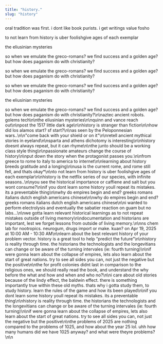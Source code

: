 ```yaml
---
title: "history."
slug: "history"
---
```


oral tradition was first. i dont like book purists. i get writings value fosho

to not learn from history is uber foolishgive ages of each exemplar

the eliusinian mysteries

so when we emulate the greco-romans? we find success and a golden age? but how does paganism do with christianity?

so when we emulate the greco-romans? we find success and a golden age? but how does paganism do with christianity?

so when we emulate the greco-romans? we find success and a golden age? but how does paganism do with christianity?

the eliusinian mysteries

so when we emulate the greco-romans? we find success and a golden age? but how does paganism do with christianity?\n\naztec ancient robots. golems tech\n\nthe eliusinian mysteries\n\nquinn and vance reach out\n\npost the 1517 little dark age\n\nhistory is stranger than fiction\n\nhow did los alamos start? sf start?\n\nas seen by the Peloponnesian wars..\n\n"come back with your shield or on it"\n\nretell ancient mythical stories in eyeland\n\nsparta and athens dichotomy is interesting\n\nhistory doesnt always repeat, but it can rhyme\n\nthe junto should be a working class style thing\n\npassionate amateurs change the course of history\n\nput down the story when the protagonist passes you.\n\nfrom greece to rome to italy to america to internet\n\nlearning about history breeds gratitude and a longing\n\nusa is the current rome, and rome still fell, and thats okay*\n\nto not learn from history is uber foolishgive ages of each exemplar\n\nhistory is the netflix series of our species, with infinite seasons..\n\nyou see the historical importance or caffiene and salt but you wont consume?\n\nif you dont learn some history youll repeat its mistakes. its a preventable thing\n\nwhy do empires begin and end? greeks romans italians dutch english americans chinese\n\nwhy do empires begin and end? greeks romans italians dutch english americans chinese\n\ni wanted to perform electrolysis and eventually the sabatier reaction on guam but no labs…\n\nwe gotta learn relevant historical learnings as to not repeat mistakes outside of living memory\n\ndocumentation and historians are important, lest we forget lessons from outside of living memory.\n\nns chem lab for nootropics. neurogum, drugs import or make. kuan? on Apr 19, 2025 at 10:00 AM - 10:30 AM\n\nlearn about the best relevant history of your problem vector. history is a great tool to help “predict the future”\n\nhistory is reality through time. the historians the technologists and the longevitians can change or be aware of the turning intervales (ie: fourth turning)\n\nif were gonna learn about the collapse of empires, lets also learn about the start of great nations. try to see all sides you can, not just the negative but the positive\n\nthe for profit colonies didnt last in comparison to the religious ones, we should really read the book, and understand the why before the what and how and when and who no?\n\ni care about old stories because of the lindy effect, the baldwin effect. there is something importantly true within these old myths. thats why i gotta study them, to study history. learn the rules of the game and how its been played\n\nif you dont learn some history youll repeat its mistakes. its a preventable thing\n\nhistory is reality through time. the historians the technologists and the longevitians can change or be aware of the turning intervales (ie: fourth turning)\n\nif were gonna learn about the collapse of empires, lets also learn about the start of great nations. try to see all sides you can, not just the negative but the positive\n\nthe problems of 2025 are nothing compared to the problems of 1025, and how about the year 25 lol. uhh how many humans did we have 1025 anyway? and what were theyre problems?\n\n